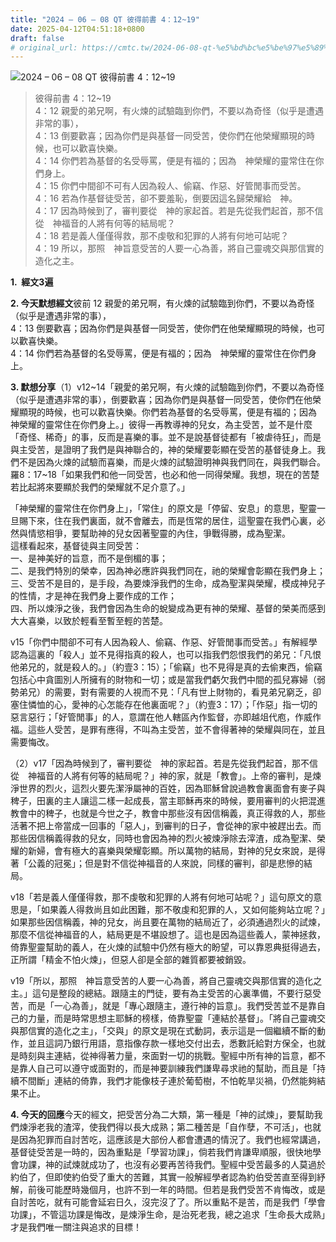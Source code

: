 ```yaml
---
title: "2024 – 06 – 08 QT 彼得前書 4：12~19"
date: 2025-04-12T04:51:18+0800
draft: false
# original_url: https://cmtc.tw/2024-06-08-qt-%e5%bd%bc%e5%be%97%e5%89%8d%e6%9b%b8-4%ef%bc%9a1219
---
```


![2024 – 06 – 08 QT 彼得前書 4：12\~19](/images/qt.jpg  "2024 – 06 – 08 QT 彼得前書 4：12\~19")

> 彼得前書 4：12\~19  
> 4：12 親愛的弟兄啊，有火煉的試驗臨到你們，不要以為奇怪（似乎是遭遇非常的事），  
> 4：13 倒要歡喜；因為你們是與基督一同受苦，使你們在他榮耀顯現的時候，也可以歡喜快樂。  
> 4：14 你們若為基督的名受辱罵，便是有福的；因為　神榮耀的靈常住在你們身上。  
> 4：15 你們中間卻不可有人因為殺人、偷竊、作惡、好管閒事而受苦。  
> 4：16 若為作基督徒受苦，卻不要羞恥，倒要因這名歸榮耀給　神。  
> 4：17 因為時候到了，審判要從　神的家起首。若是先從我們起首，那不信從　神福音的人將有何等的結局呢？  
> 4：18 若是義人僅僅得救，那不虔敬和犯罪的人將有何地可站呢？  
> 4：19 所以，那照　神旨意受苦的人要一心為善，將自己靈魂交與那信實的造化之主。

**1.  經文3遍**

**2. 今天默想經文**彼前 12 親愛的弟兄啊，有火煉的試驗臨到你們，不要以為奇怪（似乎是遭遇非常的事），  
4：13 倒要歡喜；因為你們是與基督一同受苦，使你們在他榮耀顯現的時候，也可以歡喜快樂。  
4：14 你們若為基督的名受辱罵，便是有福的；因為　神榮耀的靈常住在你們身上。

**3. 默想分享**（1）v12\~14「親愛的弟兄啊，有火煉的試驗臨到你們，不要以為奇怪（似乎是遭遇非常的事），倒要歡喜；因為你們是與基督一同受苦，使你們在他榮耀顯現的時候，也可以歡喜快樂。你們若為基督的名受辱罵，便是有福的；因為　神榮耀的靈常住在你們身上。」彼得一再教導神的兒女，為主受苦，並不是什麼「奇怪、稀奇」的事，反而是喜樂的事。並不是說基督徒都有「被虐待狂」，而是與主受苦，是證明了我們是與神聯合的，神的榮耀要彰顯在受苦的基督徒身上。我們不是因為火煉的試驗而喜樂，而是火煉的試驗證明神與我們同在，與我們聯合。羅8：17\~18「如果我們和他一同受苦，也必和他一同得榮耀。我想，現在的苦楚若比起將來要顯於我們的榮耀就不足介意了。」

「神榮耀的靈常住在你們身上」，「常住」的原文是「停留、安息」的意思，聖靈一旦賜下來，住在我們裏面，就不會離去，而是恆常的居住，這聖靈在我們心裏，必然與情慾相爭，要幫助神的兒女因著聖靈的內住，爭戰得勝，成為聖潔。  
這樣看起來，基督徒與主同受苦：  
一、是神美好的旨意，而不是倒楣的事；  
二、是我們特別的榮幸，因為神必應許與我們同在，祂的榮耀會彰顯在我們身上；  
三、受苦不是目的，是手段，為要煉淨我們的生命，成為聖潔與榮耀，模成神兒子的性情，才是神在我們身上要作成的工作；  
四、所以煉淨之後，我們會因為生命的蛻變成為更有神的榮耀、基督的榮美而感到大大喜樂，以致於輕看至暫至輕的苦楚。

v15「你們中間卻不可有人因為殺人、偷竊、作惡、好管閒事而受苦。」有解經學認為這裏的「殺人」並不見得指真的殺人，也可以指我們怨恨我們的弟兄：「凡恨他弟兄的，就是殺人的。」（約壹3：15）；「偷竊」也不見得是真的去偷東西，偷竊包括心中貪圖別人所擁有的財物和一切；或是當我們虧欠我們中間的孤兒寡婦（弱勢弟兄）的需要，對有需要的人視而不見：「凡有世上財物的，看見弟兄窮乏，卻塞住憐恤的心，愛神的心怎能存在他裏面呢？」（約壹3：17）；「作惡」指一切的惡言惡行；「好管閒事」的人，意謂在他人轄區內作監督，亦即越俎代庖，作威作福。這些人受苦，是罪有應得，不叫為主受苦，並不會得著神的榮耀與同在，並且需要悔改。

（2）v17「因為時候到了，審判要從　神的家起首。若是先從我們起首，那不信從　神福音的人將有何等的結局呢？」神的家，就是「教會」。上帝的審判，是煉淨世界的烈火，這烈火要先潔淨屬神的百姓，因為耶穌曾說過教會裏面會有麥子與稗子，田裏的主人讓這二樣一起成長，當主耶穌再來的時候，要用審判的火把混進教會中的稗子，也就是今世之子，教會中那些沒有因信稱義，真正得救的人，那些活著不把上帝當成一回事的「惡人」，到審判的日子，會從神的家中被趕出去。而那些因信稱義得救的兒女，同時也會因為神的烈火被煉淨除去滓渣，成為聖潔、榮耀的新婦，會有極大的喜樂與榮耀彰顯。所以萬物的結局，對神的兒女來說，是得著「公義的冠冕」；但是對不信從神福音的人來說，同樣的審判，卻是悲慘的結局。

v18「若是義人僅僅得救，那不虔敬和犯罪的人將有何地可站呢？」這句原文的意思是，「如果義人得救尚且如此困難，那不敬虔和犯罪的人，又如何能夠站立呢？」如果那些因信稱義，神的兒女，尚且要在萬物的結局近了，必須通過烈火的試煉，那麼不信從神福音的人，結局更是不堪設想了。這也是因為這些義人，蒙神拯救，倚靠聖靈幫助的義人，在火煉的試驗中仍然有極大的盼望，可以靠恩典挺得過去，正所謂「精金不怕火煉」，但惡人卻是全部的雜質都要被銷毀。

v19「所以，那照　神旨意受苦的人要一心為善，將自己靈魂交與那信實的造化之主。」這句是整段的總結。跟隨主的門徒，要有為主受苦的心裏準備，不要行惡受苦，而是「一心為善」，就是「專心跟隨主，遵行神的旨意」。我們受苦並不是靠自己的力量，而是時常思想主耶穌的榜樣，倚靠聖靈「連結於基督」。「將自己靈魂交與那信實的造化之主」，「交與」的原文是現在式動詞，表示這是一個繼續不斷的動作，並且這詞乃銀行用語，意指像存款一樣地交付出去，悉數託給對方保全，也就是時刻與主連結，從神得著力量，來面對一切的挑戰。聖經中所有神的旨意，都不是靠人自己可以遵守或面對的，而是神要訓練我們謙卑尋求祂的幫助，而且是「持續不間斷」連結的倚靠，我們才能像枝子連於葡萄樹，不怕乾旱災禍，仍然能夠結果不止。

**4. 今天的回應**今天的經文，把受苦分為二大類，第一種是「神的試煉」，要幫助我們煉淨老我的渣滓，使我們得以長大成熟；第二種苦是「自作孽，不可活」，也就是因為犯罪而自討苦吃，這應該是大部份人都會遭遇的情況了。我們也經常講過，基督徒受苦是一時的，因為重點是「學習功課」，倘若我們肯謙卑順服，很快地學會功課，神的試煉就成功了，也沒有必要再苦待我們。聖經中受苦最多的人莫過於約伯了，但即使約伯受了重大的苦難，其實一般解經學者認為約伯受苦直至得到紓解，前後可能歷時幾個月，也許不到一年的時間。但若是我們受苦不肯悔改，或是自討苦吃，就有可能會延宕日久，沒完沒了了。所以重點不是苦，而是我們「學會功課」，不管這功課是悔改，是煉淨生命，是治死老我，總之追求「生命長大成熟」才是我們唯一關注與追求的目標！